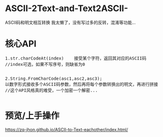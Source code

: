 # ASCII-2Text-and-Text2ASCII-
ASCII码和明文相互转换
我太懒了，没有写过多的反转，混淆等功能...

<h1>核心API</h1>
<pre>
1.str.charCodeAt(index)    接受某个字符，返回其对应的ASCII码
//index可选，如果不写序号，则缺省为0

2.String.FromCharCode(asc1,asc2,asc3);   以数字形式接收多个ASCII码参数，然后再将每个参数转换出的明文，再进行拼接/合成，最后返回。
//这个API风格真的难受，一个加密一个解密...
</pre>

<h1>预览/上手操作</h1>
<a href="https://zq-jhon.github.io/ASCII-to-Text-eachother/index.html/">https://zq-jhon.github.io/ASCII-to-Text-eachother/index.html/</a>
